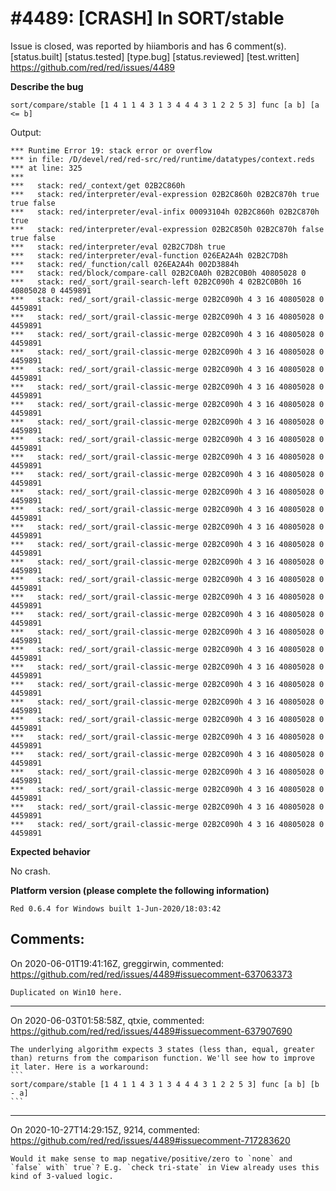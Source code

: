 
#4489: [CRASH] In SORT/stable
================================================================================
Issue is closed, was reported by hiiamboris and has 6 comment(s).
[status.built] [status.tested] [type.bug] [status.reviewed] [test.written]
<https://github.com/red/red/issues/4489>

**Describe the bug**
```
sort/compare/stable [1 4 1 1 4 3 1 3 4 4 4 3 1 2 2 5 3] func [a b] [a <= b]
```
Output:
```
*** Runtime Error 19: stack error or overflow
*** in file: /D/devel/red/red-src/red/runtime/datatypes/context.reds
*** at line: 325
***
***   stack: red/_context/get 02B2C860h
***   stack: red/interpreter/eval-expression 02B2C860h 02B2C870h true true false
***   stack: red/interpreter/eval-infix 00093104h 02B2C860h 02B2C870h true
***   stack: red/interpreter/eval-expression 02B2C850h 02B2C870h false true false
***   stack: red/interpreter/eval 02B2C7D8h true
***   stack: red/interpreter/eval-function 026EA2A4h 02B2C7D8h
***   stack: red/_function/call 026EA2A4h 002D3884h
***   stack: red/block/compare-call 02B2C0A0h 02B2C0B0h 40805028 0
***   stack: red/_sort/grail-search-left 02B2C090h 4 02B2C0B0h 16 40805028 0 4459891
***   stack: red/_sort/grail-classic-merge 02B2C090h 4 3 16 40805028 0 4459891
***   stack: red/_sort/grail-classic-merge 02B2C090h 4 3 16 40805028 0 4459891
***   stack: red/_sort/grail-classic-merge 02B2C090h 4 3 16 40805028 0 4459891
***   stack: red/_sort/grail-classic-merge 02B2C090h 4 3 16 40805028 0 4459891
***   stack: red/_sort/grail-classic-merge 02B2C090h 4 3 16 40805028 0 4459891
***   stack: red/_sort/grail-classic-merge 02B2C090h 4 3 16 40805028 0 4459891
***   stack: red/_sort/grail-classic-merge 02B2C090h 4 3 16 40805028 0 4459891
***   stack: red/_sort/grail-classic-merge 02B2C090h 4 3 16 40805028 0 4459891
***   stack: red/_sort/grail-classic-merge 02B2C090h 4 3 16 40805028 0 4459891
***   stack: red/_sort/grail-classic-merge 02B2C090h 4 3 16 40805028 0 4459891
***   stack: red/_sort/grail-classic-merge 02B2C090h 4 3 16 40805028 0 4459891
***   stack: red/_sort/grail-classic-merge 02B2C090h 4 3 16 40805028 0 4459891
***   stack: red/_sort/grail-classic-merge 02B2C090h 4 3 16 40805028 0 4459891
***   stack: red/_sort/grail-classic-merge 02B2C090h 4 3 16 40805028 0 4459891
***   stack: red/_sort/grail-classic-merge 02B2C090h 4 3 16 40805028 0 4459891
***   stack: red/_sort/grail-classic-merge 02B2C090h 4 3 16 40805028 0 4459891
***   stack: red/_sort/grail-classic-merge 02B2C090h 4 3 16 40805028 0 4459891
***   stack: red/_sort/grail-classic-merge 02B2C090h 4 3 16 40805028 0 4459891
***   stack: red/_sort/grail-classic-merge 02B2C090h 4 3 16 40805028 0 4459891
***   stack: red/_sort/grail-classic-merge 02B2C090h 4 3 16 40805028 0 4459891
***   stack: red/_sort/grail-classic-merge 02B2C090h 4 3 16 40805028 0 4459891
***   stack: red/_sort/grail-classic-merge 02B2C090h 4 3 16 40805028 0 4459891
***   stack: red/_sort/grail-classic-merge 02B2C090h 4 3 16 40805028 0 4459891
***   stack: red/_sort/grail-classic-merge 02B2C090h 4 3 16 40805028 0 4459891
***   stack: red/_sort/grail-classic-merge 02B2C090h 4 3 16 40805028 0 4459891
***   stack: red/_sort/grail-classic-merge 02B2C090h 4 3 16 40805028 0 4459891
***   stack: red/_sort/grail-classic-merge 02B2C090h 4 3 16 40805028 0 4459891
***   stack: red/_sort/grail-classic-merge 02B2C090h 4 3 16 40805028 0 4459891
***   stack: red/_sort/grail-classic-merge 02B2C090h 4 3 16 40805028 0 4459891
***   stack: red/_sort/grail-classic-merge 02B2C090h 4 3 16 40805028 0 4459891
***   stack: red/_sort/grail-classic-merge 02B2C090h 4 3 16 40805028 0 4459891
```

**Expected behavior**

No crash.

**Platform version (please complete the following information)**
```
Red 0.6.4 for Windows built 1-Jun-2020/18:03:42
```



Comments:
--------------------------------------------------------------------------------

On 2020-06-01T19:41:16Z, greggirwin, commented:
<https://github.com/red/red/issues/4489#issuecomment-637063373>

    Duplicated on Win10 here.

--------------------------------------------------------------------------------

On 2020-06-03T01:58:58Z, qtxie, commented:
<https://github.com/red/red/issues/4489#issuecomment-637907690>

    The underlying algorithm expects 3 states (less than, equal, greater than) returns from the comparison function. We'll see how to improve it later. Here is a workaround:
    ```
    sort/compare/stable [1 4 1 1 4 3 1 3 4 4 4 3 1 2 2 5 3] func [a b] [b - a]
    ```

--------------------------------------------------------------------------------

On 2020-10-27T14:29:15Z, 9214, commented:
<https://github.com/red/red/issues/4489#issuecomment-717283620>

    Would it make sense to map negative/positive/zero to `none` and `false` with` true`? E.g. `check tri-state` in View already uses this kind of 3-valued logic.

